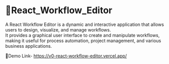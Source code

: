 # 📌React_Workflow_Editor

A React Workflow Editor is a dynamic and interactive application that allows users to design, visualize, and manage workflows.<br>
It provides a graphical user interface to create and manipulate workflows, making it useful for process automation, project management, and various business applications.

📌Demo Link- https://v0-react-workflow-editor.vercel.app/

